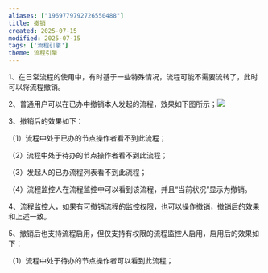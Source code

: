 ```yaml
---
aliases: ["1969779792726550488"]
title: 撤销
created: 2025-07-15
modified: 2025-07-15
tags: ['流程引擎']
theme: 流程引擎
---
```


1、在日常流程的使用中，有时基于一些特殊情况，流程可能不需要流转了，此时可以将流程撤销。

2、普通用户可以在已办中撤销本人发起的流程，效果如下图所示；![](https://myhelpdoc.oss-cn-heyuan.aliyuncs.com/mdimages/4d70fabeafa4d79d6eb5214cb964fdab.jpg)

3、撤销后的效果如下：

（1）流程中处于已办的节点操作者看不到此流程；

（2）流程中处于待办的节点操作者看不到此流程；

（3）发起人的已办流程列表看不到此流程；

（4）流程监控人在流程监控中可以看到该流程，并且“当前状况”显示为撤销。

4、流程监控人，如果有可撤销流程的监控权限，也可以操作撤销，撤销后的效果和上述一致。

5、撤销后也支持流程启用，但仅支持有权限的流程监控人启用，启用后的效果如下：

（1）流程中处于待办的节点操作者可以看到此流程；

